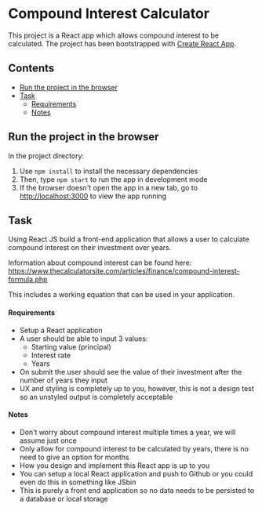 # Compound Interest Calculator

This project is a React app which allows compound interest to be calculated. The project has been bootstrapped with [Create React App](https://github.com/facebook/create-react-app).

## Contents
* [Run the project in the browser](#run-the-project-in-the-browser)
* [Task](#task)
  * [Requirements](#requirements)
  * [Notes](#notes)



## Run the project in the browser

In the project directory:

1. Use `npm install` to install the necessary dependencies
2. Then, type `npm start` to run the app in development mode
3. If the browser doesn't open the app in a new tab, go to [http://localhost:3000](http://localhost:3000) to view the app running

## Task
Using React JS build a front-end application that allows a user to calculate compound interest on their investment over years.

Information about compound interest can be found here:
https://www.thecalculatorsite.com/articles/finance/compound-interest-formula.php

This includes a working equation that can be used in your application.

#### Requirements

- Setup a React application
- A user should be able to input 3 values:
  - Starting value (principal)
  - Interest rate
  - Years
- On submit the user should see the value of their investment after the number of years
they input
- UX and styling is completely up to you, however, this is not a design test so an
unstyled output is completely acceptable

#### Notes

- Don’t worry about compound interest multiple times a year, we will assume just once
- Only allow for compound interest to be calculated by years, there is no need to give
an option for months
- How you design and implement this React app is up to you
- You can setup a local React application and push to Github or you could even do this
in something like JSbin
- This is purely a front end application so no data needs to be persisted to a database
or local storage